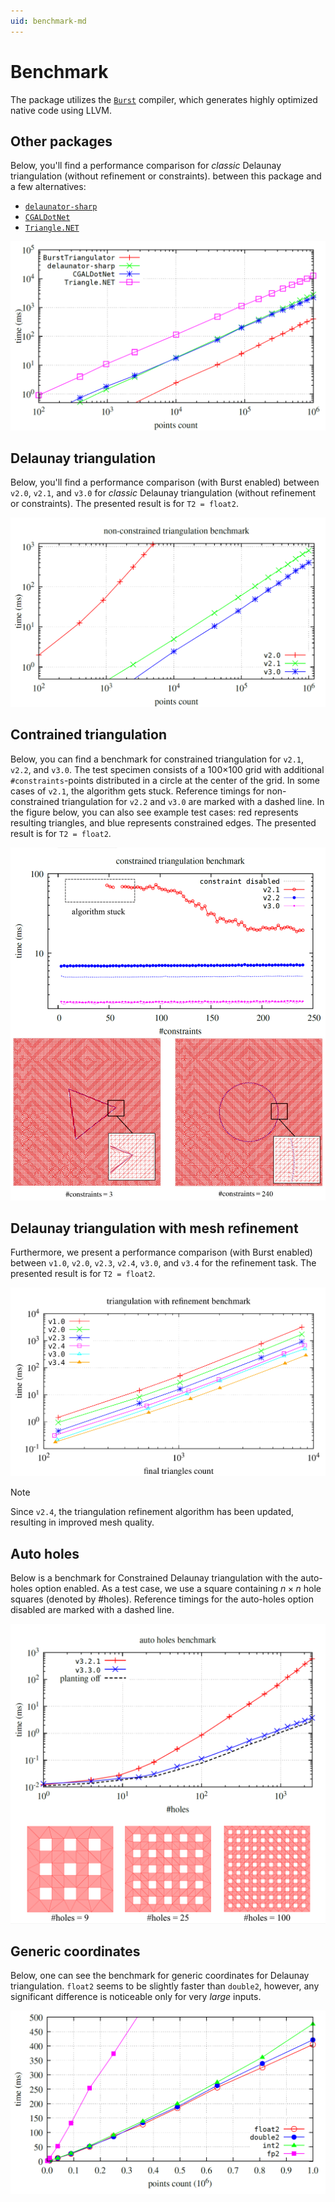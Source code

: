 ```yaml
---
uid: benchmark-md
---
```


# Benchmark

The package utilizes the [`Burst`][burst] compiler, which generates highly optimized native code using LLVM.

## Other packages

Below, you'll find a performance comparison for *classic* Delaunay triangulation (without refinement or constraints).
between this package and a few alternatives:

- [`delaunator-sharp`][delaunator-sharp]
- [`CGALDotNet`][cgaldotnet]
- [`Triangle.NET`][triangle-net]

![Benchmark](../images/benchmark.png)

## Delaunay triangulation

Below, you'll find a performance comparison (with Burst enabled) between `v2.0`, `v2.1`, and `v3.0` for *classic* Delaunay triangulation (without refinement or constraints).
The presented result is for `T2 = float2`.

![Delaunay Benchmark](../images/benchmark-delaunay.png)

## Contrained triangulation

Below, you can find a benchmark for constrained triangulation for `v2.1`, `v2.2`, and `v3.0`. The test specimen consists of a 100×100 grid with additional `#constraints`-points distributed in a circle at the center of the grid. In some cases of `v2.1`, the algorithm gets stuck.
Reference timings for non-constrained triangulation for `v2.2` and `v3.0` are marked with a dashed line.
In the figure below, you can also see example test cases: red represents resulting triangles, and blue represents constrained edges.
The presented result is for `T2 = float2`.

![Constraint Benchmark](../images/benchmark-constraint.png)

## Delaunay triangulation with mesh refinement

Furthermore, we present a performance comparison (with Burst enabled) between `v1.0`, `v2.0`, `v2.3`, `v2.4`, `v3.0`, and `v3.4` for the refinement task.
The presented result is for `T2 = float2`.

![Refinement Benchmark](../images/benchmark-refinement.png)

> [!NOTE]  
> Since `v2.4`, the triangulation refinement algorithm has been updated, resulting in improved mesh quality.

## Auto holes

Below is a benchmark for Constrained Delaunay triangulation with the auto-holes option enabled. As a test case, we use a square containing $n\times n$ hole squares (denoted by #holes). Reference timings for the auto-holes option disabled are marked with a dashed line.

![Auto Holes Benchmark](../images/benchmark-auto-holes.png)

## Generic coordinates

Below, one can see the benchmark for generic coordinates for Delaunay triangulation.
`float2` seems to be slightly faster than `double2`, however, any significant difference is noticeable only for very *large* inputs.

![Generic Benchmark](../images/benchmark-generics.png)

[burst]: https://docs.unity3d.com/Packages/com.unity.burst@1.8
[delaunator-sharp]: https://github.com/nol1fe/delaunator-sharp/
[cgaldotnet]: https://github.com/Scrawk/CGALDotNet
[triangle-net]: https://github.com/wo80/Triangle.NET
